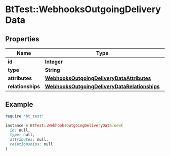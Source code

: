 # BtTest::WebhooksOutgoingDeliveryData

## Properties

| Name | Type | Description | Notes |
| ---- | ---- | ----------- | ----- |
| **id** | **Integer** |  | [optional] |
| **type** | **String** |  | [optional] |
| **attributes** | [**WebhooksOutgoingDeliveryDataAttributes**](WebhooksOutgoingDeliveryDataAttributes.md) |  | [optional] |
| **relationships** | [**WebhooksOutgoingDeliveryDataRelationships**](WebhooksOutgoingDeliveryDataRelationships.md) |  | [optional] |

## Example

```ruby
require 'bt_test'

instance = BtTest::WebhooksOutgoingDeliveryData.new(
  id: null,
  type: null,
  attributes: null,
  relationships: null
)
```

